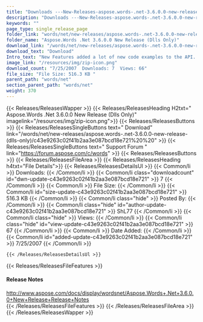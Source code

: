 ```yaml
---
title: "Downloads ---New-Releases-aspose.words-.net-3.6.0.0-new-release-(dlls-only) . " 
description: "Downloads ---New-Releases-aspose.words-.net-3.6.0.0-new-release-(dlls-only) .  " 
keywords: "" 
page_type: single_release_page
folder_link: "words/net/new-releases/aspose.words-.net-3.6.0.0-new-release-(dlls-only)/"
folder_name: "Aspose.Words .Net 3.6.0.0 New Release (Dlls Only)"
download_link: "/words/net/new-releases/aspose.words-.net-3.6.0.0-new-release-(dlls-only)/c43e9263c02f41b2aa3e087bcd18e721"
download_text: "Download"
Intro_text: "New Features added a lot of new code examples to the API. Both in C# and VB.N..."
image_link: "/resources/img/zip-icon.png"
download_count: "7/25/2007  Downloads: 7  Views: 66"
file_size: "File Size: 516.3 KB "
parent_path: "words/net"
section_parent_path: "words/net"
weight: 370
---
```


{{< Releases/ReleasesWapper >}}
  {{< Releases/ReleasesHeading H2txt=" Aspose.Words .Net 3.6.0.0 New Release (Dlls Only)" imagelink="/resources/img/zip-icon.png">}}
  {{< Releases/ReleasesButtons >}}
    {{< Releases/ReleasesSingleButtons text=" Download" link="/words/net/new-releases/aspose.words-.net-3.6.0.0-new-release-(dlls-only)/c43e9263c02f41b2aa3e087bcd18e721%20%20" >}}
    {{< Releases/ReleasesSingleButtons text=" Support Forum " link="https://forum.aspose.com/c/words" >}}
  {{< Releases/ReleasesButtons >}}
  {{< Releases/ReleasesFileArea >}}
    {{< Releases/ReleasesHeading h4txt="File Details">}}
    {{< Releases/ReleasesDetailsUl >}}
            {{< Common/li  >}} Downloads: {{< /Common/li >}} 
      {{< Common/li class="downloadcount" id="dwn-update-c43e9263c02f41b2aa3e087bcd18e721" >}} 7 {{< /Common/li >}} 
      {{< Common/li  >}} File Size: {{< /Common/li >}} 
      {{< Common/li id="size-update-c43e9263c02f41b2aa3e087bcd18e721" >}} 516.3 KB {{< /Common/li >}} 
      {{< Common/li  class="hide" >}} Posted By: {{< /Common/li >}} 
      {{< Common/li class="hide" id="author-update-c43e9263c02f41b2aa3e087bcd18e721" >}} ShL77 {{< /Common/li >}} 
      {{< Common/li class="hide"  >}} Views: {{< /Common/li >}} 
      {{< Common/li class="hide" id="view-update-c43e9263c02f41b2aa3e087bcd18e721" >}} 67 {{< /Common/li >}} 
      {{< Common/li  >}} Date Added: {{< /Common/li >}} 
      {{< Common/li id="added-update-c43e9263c02f41b2aa3e087bcd18e721" >}} 7/25/2007 {{< /Common/li >}} 

    {{< /Releases/ReleasesDetailsUl >}}

  {{< Releases/ReleasesFileFeatures >}}
      <h4>Release Notes</h4><div><a href="http://www.aspose.com/docs/display/wordsnet/Aspose.Words+.Net+3.6.0.0+New+Release+Release+Notes">http://www.aspose.com/docs/display/wordsnet/Aspose.Words+.Net+3.6.0.0+New+Release+Release+Notes</a></div>
  {{< /Releases/ReleasesFileFeatures >}}
 {{< /Releases/ReleasesFileArea >}}
{{< /Releases/ReleasesWapper >}}


